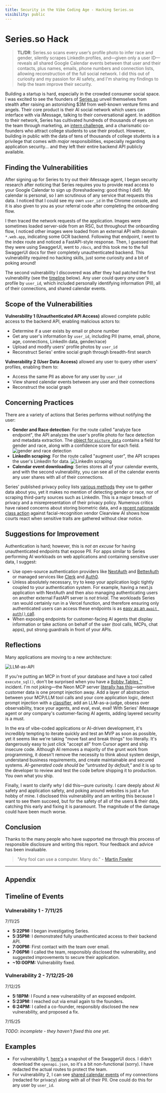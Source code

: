 ```yaml
---
title: Security in the Vibe Coding Age - Hacking Series.so
visibility: public
---
```


# Series.so Hack

> **TL/DR**: Series.so scans every user’s profile photo to infer race and gender, silently scrapes LinkedIn profiles, and—given only a user ID—reveals all shared Google Calendar events between that user and their contacts, plus names, emails, phone numbers and connection lists, allowing reconstruction of the full social network. I did this out of curiosity and my passion for AI safety, and I'm sharing my findings to help the team improve their security.

Building a startup is hard, especially in the crowded consumer social space. I was excited to see the founders of [Series.so](https://series.so) unveil themselves from stealth after
raising an astonishing $3M from well-known venture firms and angels. Their core product is their AI social network which users can interface with via iMessage, talking to their
conversational agent. In addition to their network, Series has cultivated hundreds of thousands of eyes on the team through marketing, an
[intern challenge](https://www.linkedin.com/posts/nathaneo-johnson-86aa4a253_introducing-the-series-a-2-week-reality-activity-7344360830127292416-t92R), and a
charismatic co-founders who attract college students to use their product. However, building in public with the data of tens of thousands of college students is a privilege that comes with _major_ responsibilities, especially regarding
application security... and they left their entire backend API publicly available.

## Finding the Vulnerabilities

After signing up for Series to try out their iMessage agent, I began security research after noticing that Series requires you to
provide read access to your Google Calendar to sign up (foreshadowing: good thing I did!). My calendar is personal, so I am scrutinous of any service that requests this data. I noticed that I could see my own `user_id` in the Chrome console, and it is also given to you as your referral code after completing the onboarding flow.

I then traced the network requests of the application. Images were sometimes loaded server-side from an RSC, but throughout the onboarding flow, I noticed other images were loaded from an external API with domain `*.web.app`, indicating some GCR backend. Following that endpoint, I went to the index route and noticed a FastAPI-style response. Then, I guessed that they were using SwaggerUI, went to `/docs`, and this took me to the full SwaggerUI docs for their completely unauthenticated backend. This vulnerability required no hacking skills, just some curiosity and a bit of poking around!

The second vulnerability I discovered was after they had patched the first vulnerability (see the [timeline](#appendix---timeline-of-events) below). Any user could query
_any_ user's profile by `user_id`, which included personally identifying information (PII), all of their connections, and shared calendar events.

## Scope of the Vulnerabilities

**Vulnerability 1 (Unauthenticated API Access)** allowed complete public access to the backend API, enabling malicious actors to:

- Determine if a user exists by email or phone number
- Get any user's information by `user_id`, including PII (name, email, phone, age, connections, LinkedIn data, gender/race)
- Upload and modify users' profile photos by `user_id`
- Reconstruct Series' entire social graph through breadth-first search

**Vulnerability 2 (User Data Access)** allowed any user to query other users' profiles, enabling them to:

- Access the same PII as above for any user by `user_id`
- View shared calendar events between any user and their connections
- Reconstruct the social graph

## Concerning Practices

There are a variety of actions that Series performs without notifying the user:

- **Gender and Race detection**: For the route called "analyze face endpoint", the API analyzes the user's profile photo for face detection and metadata extraction. The
  [object for `picture_data`](https://gist.github.com/charliemeyer2000/2114dca872fa1903b349be670c48eb25) contains a field for gender and race, along with a confidence score for each field.
  ![gender and race detection](/analyze-face.png)
- **LinkedIn scraping**: For the route called "augment user", the API scrapes the user's LinkedIn for data.
  ![LinkedIn scraping](/linkedin-scrape.png)
- **Calendar event downloading**: Series stores all of your calendar events, and with the second vulnerability, you can see all of the calendar events any user shares with all of their connections.

Series' published privacy policy lists [various methods](https://www.series.so/privacy#:~:text=We%20collect%20personal%20information%20from%20you%20in%20the%20following%20ways%3A) they use to gather data about you, yet it makes no mention of detecting gender or race, nor of scraping third-party sources such as LinkedIn. This is a major breach of privacy and a misrepresentation of their privacy policy. Numerous critics have raised concerns about storing biometric data, and a [recent nationwide class action](https://www.clearviewclassaction.com/Home/FAQ) against facial-recognition vendor Clearview AI shows how courts react when sensitive traits are gathered without clear notice.

## Suggestions for Improvement

Authentication is hard; however, this is _not an excuse_ for having unauthenticated endpoints that expose PII. For apps similar to Series performing AI workloads on web applications and
containing sensitive user data, I suggest:

- Use open-source authentication providers like [NextAuth](https://next-auth.js.org/) and [BetterAuth](https://www.better-auth.com/) or managed services like [Clerk](https://clerk.com)
  and [Auth0](https://auth0.com).
- Unless absolutely necessary, try to keep your application logic tightly coupled to your authentication system. For example, having a next.js application with NextAuth and then also managing
  authenticating users on another external FastAPI server is _not trivial_. The workloads Series ran would certainly run in a Vercel function, and therefore ensuring only authenticated users can access these endpoints is as [easy as an `await auth()` call](https://authjs.dev/getting-started/session-management/get-session).
- When exposing endpoints for customer-facing AI agents that display information or take actions on behalf of the user (tool calls, MCPs, chat apps), put strong guardrails in front of your APIs.

## Reflections

Many applications are moving to a new architecture:

![LLM-as-API](/frontend-llm-db.png)

If you're putting an MCP in front of your database and have a tool called `execute_sql()`, don't be surprised when you have a [Bobby Tables &trade;](https://xkcd.com/327/) incident. I'm not joking—the Neon MCP server [literally has this](https://github.com/neondatabase-labs/mcp-server-neon/blob/main/src/tools/tools.ts#L85)—sensitive customer data is one prompt injection away. Add a layer of abstraction between your MCP/LLM tool calls and your core application logic, detect prompt injection with a [classifier](https://huggingface.co/protectai/deberta-v3-base-prompt-injection-v2?text=I+like+you.+I+love+you), add an LLM-as-a-judge, obsess over observability, trace your agents, and eval, eval, eval! With Series' iMessage agent or _any_ company's customer-facing AI agents, adding layered security is a must.

In the era of vibe-coded applications or AI-driven development, it's incredibly tempting to iterate quickly and test an MVP as soon as possible, yet it seems like we're taking
"move fast and break things" too literally. It's dangerously easy to just click "accept all" from Cursor agent and ship insecure code. Although AI removes a majority of the grunt work from programming, it doesn't remove the necessity to think about system design, understand business requirements, and create maintainable and secured systems. _AI-generated code should be "untrusted by default,"_ and it is up to the developer to review and test the code before shipping it to production. You own what you ship.

Finally, I want to clarify _why_ I did this—pure curiosity. I care deeply about AI safety and application safety, and poking around websites is just a fun hobby of mine. I disclosed this vulnerability and am writing this because I want to see them succeed, but for the safety of all of the users & their data, catching this early and fixing it is paramount. The magnitude of the damage could have been much worse.

## Conclusion

Thanks to the many people who have supported me through this process of responsible disclosure and writing this report. Your feedback and advice has been invaluable.

> "Any fool can use a computer. Many do." - [Martin Fowler](https://en.wikipedia.org/wiki/Martin_Fowler)

---

## Appendix

## Timeline of Events

### Vulnerability 1 - 7/11/25

7/11/25

- **5:22PM:** I began investigating Series.
- **5:35PM:** I demonstrated fully unauthenticated access to their backend API.
- **7:00PM:** First contact with the team over email.
- **7:06PM:** I called the team, responsibly disclosed the vulnerability, and suggested improvements to secure their application.
- **~10:00PM:** Vulnerability fixed.

### Vulnerability 2 - 7/12/25-26

7/12/25

- **5:18PM:** I Found a new vulnerability of an exposed endpoint.
- **5:23PM:** I reached out via email again to the founders.
- **6:24PM:** I called a co-founder, responsibly disclosed the new vulnerability, and proposed a fix.

7/15/25

_TODO: incomplete - they haven't fixed this one yet_.

## Examples

- For vulnerability 1, [here's](https://series-swagger-docs.vercel.app/) a snapshot of the SwaggerUI docs. I didn't download the `openapi.json`, so it's a bit non-functional (sorry). I have redacted the actual routes to protect the team.
- For vulnerability 2, I can see [shared calendar events](https://gist.github.com/charliemeyer2000/cee3c8f49b1df6663e9be485d05b93b9) of my connections (redacted for privacy) along with all of their PII. One could do this for any user by `user_id`.
